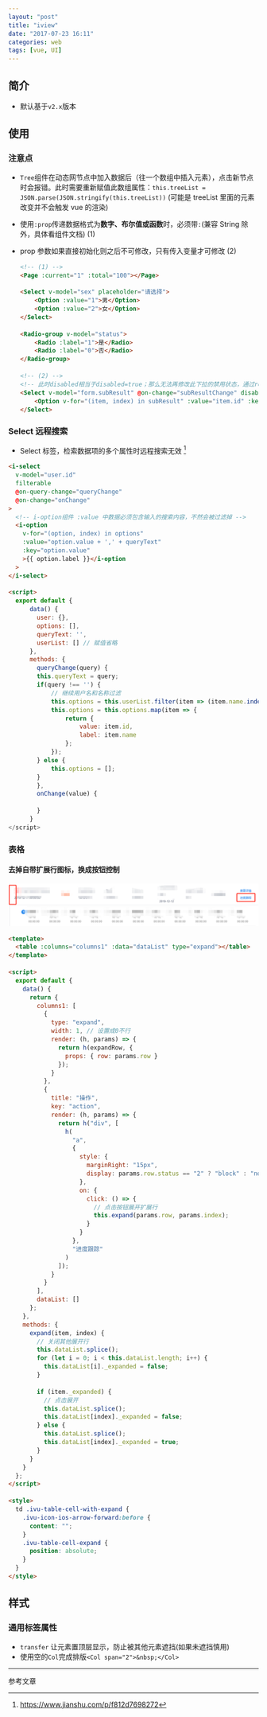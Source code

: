 ```yaml
---
layout: "post"
title: "iview"
date: "2017-07-23 16:11"
categories: web
tags: [vue, UI]
---
```


## 简介

- 默认基于`v2.x`版本

## 使用

### 注意点

- `Tree`组件在动态网节点中加入数据后（往一个数组中插入元素），点击新节点时会报错。此时需要重新赋值此数组属性：`this.treeList = JSON.parse(JSON.stringify(this.treeList))` (可能是 treeList 里面的元素改变并不会触发 vue 的渲染)
- 使用`:prop`传递数据格式为**数字、布尔值或函数**时，必须带`:`(兼容 String 除外，具体看组件文档) (1)
- prop 参数如果直接初始化则之后不可修改，只有传入变量才可修改 (2)

    ```html
    <!-- (1) -->
    <Page :current="1" :total="100"></Page>

    <Select v-model="sex" placeholder="请选择">
        <Option :value="1">男</Option>
        <Option :value="2">女</Option>
    </Select>

    <Radio-group v-model="status">
        <Radio :label="1">是</Radio>
        <Radio :label="0">否</Radio>
    </Radio-group>

    <!-- (2) -->
    <!-- 此时disabled相当于disabled=true；那么无法再修改此下拉的禁用状态，通过refs去修改也会报错；只能绑定相应的属性，如：`:disabled="subResultDisabled"` -->
    <Select v-model="form.subResult" @on-change="subResultChange" disabled placeholder="请选择">
        <Option v-for="(item, index) in subResult" :value="item.id" :key="index">{{ item.nodeName }}</Option>
    </Select>
    ```

### Select 远程搜索

- Select 标签，检索数据项的多个属性时远程搜索无效 [^1]

```html
<i-select
  v-model="user.id"
  filterable
  @on-query-change="queryChange"
  @on-change="onChange"
>
  <!-- i-option组件 :value 中数据必须包含输入的搜索内容，不然会被过滤掉 -->
  <i-option
    v-for="(option, index) in options"
    :value="option.value + ',' + queryText"
    :key="option.value"
    >{{ option.label }}</i-option
  >
</i-select>

<script>
  export default {
      data() {
        user: {},
        options: [],
        queryText: '',
        userList: [] // 赋值省略
      },
      methods: {
        queryChange(query) {
        this.queryText = query;
        if(query !== '') {
            // 继续用户名和名称过滤
            this.options = this.userList.filter(item => (item.name.indexOf(query) > -1 || item.username.indexOf(query) > -1))
            this.options = this.options.map(item => {
                return {
                    value: item.id,
                    label: item.name
                };
            });
        } else {
            this.options = [];
        }
        },
        onChange(value) {

        }
      }
</script>
```

### 表格

#### 去掉自带扩展行图标，换成按钮控制

![iview-expand.png](/data/images/web/iview-expand.png)

```html
<template>
  <table :columns="columns1" :data="dataList" type="expand"></table>
</template>

<script>
  export default {
    data() {
      return {
        columns1: [
          {
            type: "expand",
            width: 1, // 设置成0不行
            render: (h, params) => {
              return h(expandRow, {
                props: { row: params.row }
              });
            }
          },
          {
            title: "操作",
            key: "action",
            render: (h, params) => {
              return h("div", [
                h(
                  "a",
                  {
                    style: {
                      marginRight: "15px",
                      display: params.row.status == "2" ? "block" : "none"
                    },
                    on: {
                      click: () => {
                        // 点击按钮展开扩展行
                        this.expand(params.row, params.index);
                      }
                    }
                  },
                  "进度跟踪"
                )
              ]);
            }
          }
        ],
        dataList: []
      };
    },
    methods: {
      expand(item, index) {
        // 关闭其他展开行
        this.dataList.splice();
        for (let i = 0; i < this.dataList.length; i++) {
          this.dataList[i]._expanded = false;
        }

        if (item._expanded) {
          // 点击展开
          this.dataList.splice();
          this.dataList[index]._expanded = false;
        } else {
          this.dataList.splice();
          this.dataList[index]._expanded = true;
        }
      }
    }
  };
</script>

<style>
  td .ivu-table-cell-with-expand {
    .ivu-icon-ios-arrow-forward:before {
      content: "";
    }
    .ivu-table-cell-expand {
      position: absolute;
    }
  }
</style>
```

## 样式

### 通用标签属性

- `transfer` 让元素置顶层显示，防止被其他元素遮挡(如果未遮挡慎用)
- 使用空的`Col`完成排版`<Col span="2">&nbsp;</Col>`

---

参考文章

[^1]: https://www.jianshu.com/p/f812d7698272
